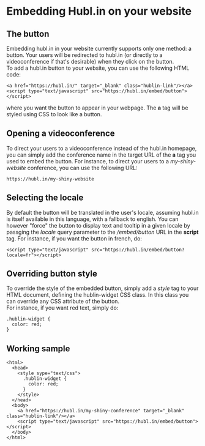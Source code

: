 # Embedding Hubl.in on your website

## The button

Embedding hubl.in in your website currently supports only one method: a button.
Your users will be redirected to hubl.in (or directly to a videoconference if that's desirable) when they click on the button.  
To add a hubl.in button to your website, you can use the following HTML code:

    <a href="https://hubl.in/" target="_blank" class="hublin-link"/></a>
    <script type="text/javascript" src="https://hubl.in/embed/button"></script>

where you want the button to appear in your webpage. The __a__ tag will be styled using CSS to look like a button.

## Opening a videoconference

To direct your users to a videoconference instead of the hubl.in homepage, you can simply add the conference name in the target URL of the __a__ tag you used to embed the button.
For instance, to direct your users to a _my-shiny-website_ conference, you can use the following URL:

    https://hubl.in/my-shiny-website

## Selecting the locale

By default the button will be translated in the user's locale, assuming hubl.in is itself available in this language, with a fallback to english.
You can however "force" the button to display text and tooltip in a given locale by passging the _locale_ query parameter to the _/embed/button_ URL in the __script__ tag.
For instance, if you want the button in french, do:

    <script type="text/javascript" src="https://hubl.in/embed/button?locale=fr"></script>

## Overriding button style

To override the style of the embedded button, simply add a _style_ tag to your HTML document, defining the hublin-widget CSS class.
In this class you can override any CSS attribute of the button.  
For instance, if you want red text, simply do:

    .hublin-widget {
      color: red;
    }

## Working sample

    <html>
      <head>
        <style sype="text/css">
          .hublin-widget {
            color: red;
          }
        </style>
      </head>
      <body>
        <a href="https://hubl.in/my-shiny-conference" target="_blank" class="hublin-link"/></a>
        <script type="text/javascript" src="https://hubl.in/embed/button"></script>
      </body>
    </html>
